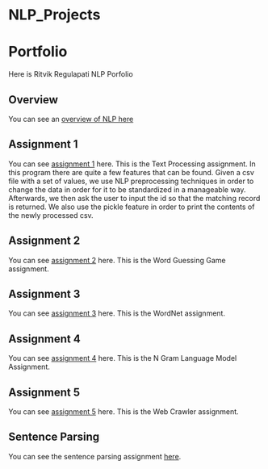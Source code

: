# NLP_Projects

# Portfolio
Here is Ritvik Regulapati NLP Porfolio

## Overview
You can see an [overview of NLP here](Overview_of_NLP.pdf)

## Assignment 1
You can see [assignment 1](Assignment1_rrr180003) here. This is the Text Processing assignment. In this program there are quite a few features that can be found. Given a csv file with a set of values, we use NLP preprocessing techniques in order to change the data in order for it to be standardized in a manageable way. Afterwards, we then ask the user
to input the id so that the matching record is returned. We also use the pickle feature in order to print the contents of the newly processed csv.

## Assignment 2
You can see [assignment 2](Assignment2_rrr180003) here. This is the Word Guessing Game assignment.

## Assignment 3
You can see [assignment 3](Assignment3_rrr180003) here. This is the WordNet assignment.

## Assignment 4
You can see [assignment 4](Assignment4_rrr180003) here. This is the N Gram Language Model Assignment.

## Assignment 5
You can see [assignment 5](Assignment5_rrr180003) here. This is the Web Crawler assignment.

## Sentence Parsing
You can see the sentence parsing assignment [here](Sentence_Parsing_Assignment.pdf). 
